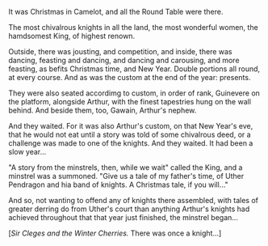 It was Christmas in Camelot, and all the Round Table were there.

The most chivalrous knights in all the land, the most wonderful women, the hamdsomest King, of highest renown.

Outside, there was jousting, and competition, and inside, there was dancing, feasting and dancing, and dancing and carousing, and more feasting, as befits Christmas time, and New Year. Double portions all round, at every course. And as was the custom at the end of the year: presents.

They were also seated accordimg to custom, in order of rank, Guinevere on the platform, alongside Arthur, with the finest tapestries hung on the wall behind. And beside them, too, Gawain, Arthur's nephew.

And they waited. For it was also Arthur's custom, on that New Year's eve, that he would not eat until a story was told of some chivalrous deed, or a challenge was made to one of the knights. And they waited. It had been a slow year...

"A story from the minstrels, then, while we wait" called the King, and a minstrel was a summoned. "Give us a tale of my father's time, of Uther Pendragon and hia band of knights. A Christmas tale, if you will..."

And so, not wanting to offend any of  knights there assembled, with tales of greater derring do from Uther's court than anything Arthur's knights had achieved throughout that that year just finished, the minstrel began...

[*Sir Cleges and the Winter Cherries.* There was once a knight...]





